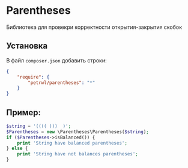 Parentheses
===========
Библиотека для провекри корректности открытия-закрытия скобок

Установка
---------
В файл  `composer.json` добавить строки:

```json
{
    "require": {
        "petrwl/parentheses": "*"
    }
}
```


Пример:
---------------------
```php
$string = '(((( )))  )';
$Parentheses = new \Parentheses\Parentheses($string);
if ($Parentheses->isBalanced()) {
    print 'String have balanced parentheses';
} else {
    print 'String have not balances parentheses';
}
```
